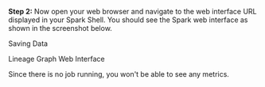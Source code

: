 **Step 2:** Now open your web browser and navigate to the web interface URL displayed in your Spark Shell. You should see the Spark web interface as shown in the screenshot below.

 
 
Saving Data

Lineage Graph
Web Interface

Since there is no job running, you won't be able to see any metrics.
